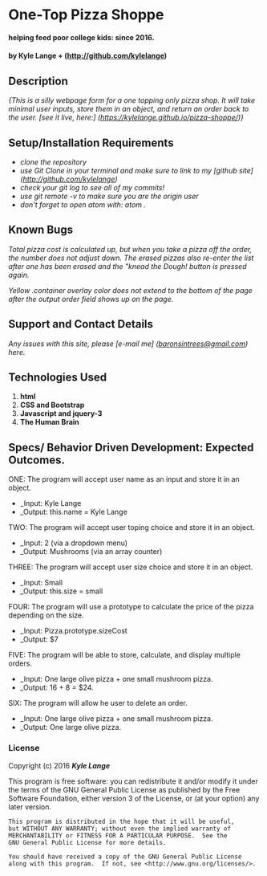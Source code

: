 # One-Top Pizza Shoppe

#### helping feed poor college kids: since 2016.

#### by Kyle Lange + (http://github.com/kylelange)

## Description

_{This is a silly webpage form for a one topping only pizza shop.  It will take minimal user inputs, store them in an object, and return an order back to the user. [see it live, here:] (https://kylelange.github.io/pizza-shoppe/)}_

## Setup/Installation Requirements

* _clone the repository_
* _use Git Clone in your terminal and make sure to link to my [github site] (http://github.com/kylelange)_
* _check your git log to see all of my commits!_
* _use git remote -v to make sure you are the origin user_
* _don't forget to open atom with: atom ._


## Known Bugs

_Total pizza cost is calculated up, but when you take a pizza off the order, the number does not adjust down.  The erased pizzas also re-enter the list after one has been erased and the "knead the Dough! button is pressed again._

_Yellow .container overlay color does not extend to the bottom of the page after the output order field shows up on the page._

## Support and Contact Details

_Any issues with this site, please [e-mail me] (baronsintrees@gmail.com) here._

## Technologies Used

1. **html**
2. **CSS and Bootstrap**
3. **Javascript and jquery-3**
4. **The Human Brain**

## Specs/ Behavior Driven Development: Expected Outcomes.

ONE: The program will accept user name as an input and store it in an object.
  * _Input: Kyle Lange
  * _Output: this.name = Kyle Lange

TWO: The program will accept user toping choice and store it in an object.
  * _Input: 2 (via a dropdown menu)
  * _Output: Mushrooms (via an array counter)

THREE: The program will accept user size choice and store it in an object.
  * _Input: Small
  * _Output: this.size = small

FOUR: The program will use a prototype to calculate the price of the pizza depending on the size.
  * _Input: Pizza.prototype.sizeCost
  * _Output: $7

FIVE:  The program will be able to store, calculate, and display multiple orders.
  * _Input: One large olive pizza + one small mushroom pizza.
  * _Output: 16 + 8 = $24.

SIX: The program will allow he user to delete an order.
  * _Input: One large olive pizza + one small mushroom pizza.
  * _Output: One large olive pizza.

### License


Copyright (c) 2016 **_Kyle Lange_**

This program is free software: you can redistribute it and/or modify
    it under the terms of the GNU General Public License as published by
    the Free Software Foundation, either version 3 of the License, or
    (at your option) any later version.

    This program is distributed in the hope that it will be useful,
    but WITHOUT ANY WARRANTY; without even the implied warranty of
    MERCHANTABILITY or FITNESS FOR A PARTICULAR PURPOSE.  See the
    GNU General Public License for more details.

    You should have received a copy of the GNU General Public License
    along with this program.  If not, see <http://www.gnu.org/licenses/>.
